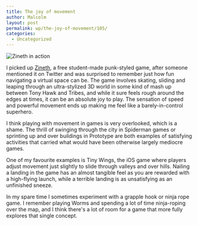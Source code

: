 ```yaml
---
title: The joy of movement
author: Malcolm
layout: post
permalink: wp/the-joy-of-movement/105/
categories:
  - Uncategorized
---
```

![Zineth in action](TcJJq.png)

I picked up [Zineth][1], a free student-made punk-styled game, after someone mentioned it on Twitter and was surprised to remember just how fun navigating a virtual space can be. The game involves skating, sliding and leaping through an ultra-stylized 3D world in some kind of mash up between Tony Hawk and Tribes, and while it sure feels rough around the edges at times, it can be an absolute joy to play. The sensation of speed and powerful movement ends up making me feel like a barely-in-control superhero.

I think playing with movement in games is very overlooked, which is a shame. The thrill of swinging through the city in Spiderman games or sprinting up and over buildings in Prototype are both examples of satisfying activities that carried what would have been otherwise largely mediocre games. 

One of my favourite examples is Tiny Wings, the iOS game where players adjust movement just slightly to slide through valleys and over hills. Nailing a landing in the game has an almost tangible feel as you are rewarded with a high-flying launch, while a terrible landing is as unsatisfying as an unfinished sneeze.

In my spare time I sometimes experiment with a grapple hook or ninja rope game. I remember playing Worms and spending a lot of time ninja-roping over the map, and I think there's a lot of room for a game that more fully explores that single concept.

 [1]: http://www.arcanekids.com